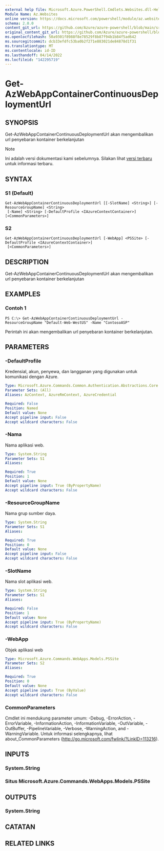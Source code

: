 ```yaml
---
external help file: Microsoft.Azure.PowerShell.Cmdlets.Websites.dll-Help.xml
Module Name: Az.Websites
online version: https://docs.microsoft.com/powershell/module/az.websites/get-azwebappcontainercontinuousdeploymenturl
schema: 2.0.0
content_git_url: https://github.com/Azure/azure-powershell/blob/main/src/Websites/Websites/help/Get-AzWebAppContainerContinuousDeploymentUrl.md
original_content_git_url: https://github.com/Azure/azure-powershell/blob/main/src/Websites/Websites/help/Get-AzWebAppContainerContinuousDeploymentUrl.md
ms.openlocfilehash: 50a9301f8988f8e78529f8b87f94b1b84f5ad642
ms.sourcegitcommit: dcb33efdfc53ba0b2f271e883021de84878d1f31
ms.translationtype: MT
ms.contentlocale: id-ID
ms.lasthandoff: 04/14/2022
ms.locfileid: "142295719"
---
```

# Get-AzWebAppContainerContinuousDeploymentUrl

## SYNOPSIS
Get-AzWebAppContainerContinuousDeploymentUrl akan mengembalikan url penyebaran kontainer berkelanjutan

> [!NOTE]
>Ini adalah versi dokumentasi kami sebelumnya. Silakan lihat [versi terbaru](/powershell/module/az.websites/get-azwebappcontainercontinuousdeploymenturl) untuk informasi terbaru.

## SYNTAX

### S1 (Default)
```
Get-AzWebAppContainerContinuousDeploymentUrl [[-SlotName] <String>] [-ResourceGroupName] <String>
 [-Name] <String> [-DefaultProfile <IAzureContextContainer>] [<CommonParameters>]
```

### S2
```
Get-AzWebAppContainerContinuousDeploymentUrl [-WebApp] <PSSite> [-DefaultProfile <IAzureContextContainer>]
 [<CommonParameters>]
```

## DESCRIPTION
Get-AzWebAppContainerContinuousDeploymentUrl akan mengembalikan url penyebaran kontainer berkelanjutan

## EXAMPLES

### Contoh 1
```
PS C:\> Get-AzWebAppContainerContinuousDeploymentUrl -ResourceGroupName "Default-Web-WestUS" -Name "ContosoASP"
```

Perintah ini akan mengembalikan url penyebaran kontainer berkelanjutan.

## PARAMETERS

### -DefaultProfile
Kredensial, akun, penyewa, dan langganan yang digunakan untuk komunikasi dengan Azure.

```yaml
Type: Microsoft.Azure.Commands.Common.Authentication.Abstractions.Core.IAzureContextContainer
Parameter Sets: (All)
Aliases: AzContext, AzureRmContext, AzureCredential

Required: False
Position: Named
Default value: None
Accept pipeline input: False
Accept wildcard characters: False
```

### -Nama
Nama aplikasi web.

```yaml
Type: System.String
Parameter Sets: S1
Aliases:

Required: True
Position: 1
Default value: None
Accept pipeline input: True (ByPropertyName)
Accept wildcard characters: False
```

### -ResourceGroupName
Nama grup sumber daya.

```yaml
Type: System.String
Parameter Sets: S1
Aliases:

Required: True
Position: 0
Default value: None
Accept pipeline input: False
Accept wildcard characters: False
```

### -SlotName
Nama slot aplikasi web.

```yaml
Type: System.String
Parameter Sets: S1
Aliases:

Required: False
Position: 1
Default value: None
Accept pipeline input: True (ByPropertyName)
Accept wildcard characters: False
```

### -WebApp
Objek aplikasi web

```yaml
Type: Microsoft.Azure.Commands.WebApps.Models.PSSite
Parameter Sets: S2
Aliases:

Required: True
Position: 0
Default value: None
Accept pipeline input: True (ByValue)
Accept wildcard characters: False
```

### CommonParameters
Cmdlet ini mendukung parameter umum: -Debug, -ErrorAction, -ErrorVariable, -InformationAction, -InformationVariable, -OutVariable, -OutBuffer, -PipelineVariable, -Verbose, -WarningAction, and -WarningVariable. Untuk informasi selengkapnya, lihat about_CommonParameters (http://go.microsoft.com/fwlink/?LinkID=113216).

## INPUTS

### System.String

### Situs Microsoft.Azure.Commands.WebApps.Models.PSSite

## OUTPUTS

### System.String

## CATATAN

## RELATED LINKS
